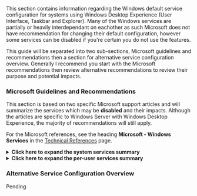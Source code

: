 This section contains information regarding the Windows default service configuration for systems using Windows Desktop Experience (User Interface, Taskbar and Explorer). Many of the Windows services are partially or heavily interdependant on eachother as such Microsoft does not have recommendation for changing their default configuration, however some services can be disabled if you're certain you do not use the features.

This guide will be separated into two sub-sections, Microsoft guidelines and recommendations then a section for alternative service configuration overview. Generally I recommend you start with the Microsoft recommendations then review alternative recommendations to review their purpose and potential impacts.

### Microsoft Guidelines and Recommendations
This section is based on two specific Microsoft support articles and will summarize the services which may be **disabled** and their impacts. Although the articles are specific to Windows Server with Windows Desktop Experience, the majority of recommendations will still apply.

For the Microsoft references, see the heading **Microsoft - Windows Services** in the [Technical References](../Technical%20References/README.md) page.

<details><summary><b>Click here to expand the system services summary</b></summary>
<p>

This is a list of services which Microsoft has recommendations for disabling, if a service is not on this list then Microsoft is unsure of the impacts it may have on the desktop experience.

| Service | Service Name | Impacts
| --- | --- | --- |
| AxInstSV | ActiveX Installer | Pending |
| AppReadiness | AppReadiness | Pending |
| bthserv | Bluetooth Support Service | Pending |
| bthAvctpSvc | AVCTP service | Pending |
| Browser | Computer Browser | Pending |
| dmwwappushservice | Device Management Wireless Application | Pending |
| MapsBroker | Downloaded Maps Manager | Pending |
| lfsvc | Geolocation Service | Pending |
| SharedAccess | Internet Connection Sharing | Pending |
| lltdsvc | Link-Layer Topology Discovery Mapper | Pending |
| wlidsvc | Microsoft Account Sign-in Assistant | Pending |
| AppVClient | Microsoft App-V Client | Pending |
| NgcSvc | Microsoft Passport | Pending |
| NgcCtnrSvc | Microsoft Passport Container | Pending |
| NetTcpPortSharing | Net.Tcp Port Sharing Service | Pending |
| CscService | Offline Files | Pending |
| PhoneSvc | Phone Service | Pending |
| Spooler | Print Spooler | Pending |
| PrintNotify | Printer Extensions and Notifications | Pending |
| PcaSvc | Program Compatibility Assistant Service | Pending |
| QWAVE | Quality Windows Audio Video Experience | Pending |
| RemoteAccess | Routing and Remote Access | Pending |
| SensorDataService | Sensor Data Service | Pending |
| SensrSvc | Sensor Monitoring Service | Pending |
| SensorService | Sensor Service | Pending |
| ShellHWDetection | Shell Hardware Detection | Pending |
| SCardSvr | Smart Card | Pending |
| ScDeviceEnum | Smart Card Device Enumeration Service | Pending |
| WiaRpc | Still Image Acquisition Events | Pending |
| TabletInputService | Touch Keyboard and Handwriting Panel Service | Pending |
| upnphost | UPnP Device Host | Pending |
| UevAgentService | User Experience Virtualization Service | Pending |
| WalletService | WalletService | Pending |
| Windows Camera Frame Server | FrameServer | Pending |
| stisvc | Windows Image Acquisition | Pending |
| wisvc | Windows Insider Service | Pending |
| icssvc | Windows Mobile Hotspot Service | Pending |
| WpnService | Windows Push Notifications System Service | Pending |
| WSearch | Windows Search | Pending |
| XblAuthManager | Xbox Live Auth Manager | Pending |
| XblGameSave | Xbox Live Game Save | Pending |
| SEMgrSvc | Payments and NFC/SE Manager | Pending |
</p>

</details>

<details><summary><b>Click here to expand the per-user services summary</b></summary>
<p>

This is a list of per-user services which Microsoft has recommendations for, disabling these only prevents the services from being started on login. **Per-user services are dynamically created upon creating a user session** for example you'll see ContactData service but also see the running service ContactData_37664 (per-user service), each user logged into the system will have their on per user service for those listed below if it is configured to be enabled.

| Service | Service Name | Impacts
| --- | --- | --- |
| BcastDVRUserService | GameDVR and Broadcast User Service | Pending |
| BluetoothUserService | Bluetooth User Support Service | Pending |
| PimIndexMaintenanceSvc | Contact Data | Pending |
| CaptureService | Capture Service | Pending |
| DevicePickerUserSvc | Device Picker | Pending |
| DevicesFlowUserSvc | Devices Flow | Pending |
| MessagingService | MessagingService | Pending |
| CDPUserSvc | CDPUserSvc | Pending |
| OneSyncSvc | Sync Host | Pending |
| UserDataSvc | User Data Access | Pending |
| UnistoreSvc| User Data Storage | Pending |
| WpnUserService | Windows Push Notifications User Service | Pending |
| PrintWorkflowUserSvc | PrintWorkflow | Pending |
</p>

</details>

### Alternative Service Configuration Overview
Pending
